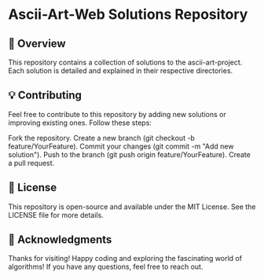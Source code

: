 # Ascii-Art-Web Solutions Repository

## 📜 Overview
This repository contains a collection of solutions to the ascii-art-project. Each solution is detailed and explained in their respective directories.

## 💡 Contributing

Feel free to contribute to this repository by adding new solutions or improving existing ones. Follow these steps:

Fork the repository.
Create a new branch (git checkout -b feature/YourFeature).
Commit your changes (git commit -m "Add new solution").
Push to the branch (git push origin feature/YourFeature).
Create a pull request.

## 📄 License

This repository is open-source and available under the MIT License. See the LICENSE file for more details.

## 🙌 Acknowledgments

Thanks for visiting! Happy coding and exploring the fascinating world of algorithms! If you have any questions, feel free to reach out.
